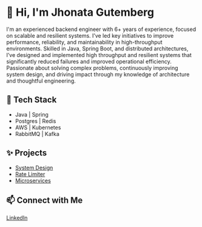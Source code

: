 # 👋 Hi, I'm Jhonata Gutemberg

I'm an experienced backend engineer with 6+ years of experience, focused on scalable and resilient systems. I’ve led key initiatives to improve performance, reliability, and maintainability in high-throughput environments. Skilled in Java, Spring Boot, and distributed architectures, I’ve designed and implemented high throughput and resilient systems that significantly reduced failures and improved operational efficiency. Passionate about solving complex problems, continuously improving system design, and driving impact through my knowledge of architecture and thoughtful engineering.

## 🚀 Tech Stack
- Java | Spring
- Postgres | Redis
- AWS | Kubernetes
- RabbitMQ | Kafka

## ✨ Projects
- [System Design](https://github.com/gutemberg/system-design)
- [Rate Limiter](https://github.com/gutemberg/rate-limiter)
- [Microservices](https://github.com/gutemberg/micro-services)

## 📫 Connect with Me
[LinkedIn](https://www.linkedin.com/in/jhonata-gutemberg-252455160/)
